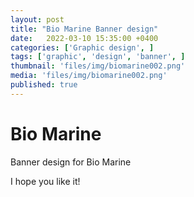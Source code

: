 ```yaml
---
layout: post
title: "Bio Marine Banner design"
date:   2022-03-10 15:35:00 +0400
categories: ['Graphic design', ]
tags: ['graphic', 'design', 'banner', ]
thumbnail: 'files/img/biomarine002.png'
media: 'files/img/biomarine002.png'
published: true
---
```

# Bio Marine

Banner design for Bio Marine

I hope you like it!

